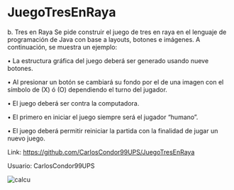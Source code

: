 # JuegoTresEnRaya
b. Tres en Raya Se pide construir el juego de tres en raya en el lenguaje de programación de Java
con base a layouts, botones e imágenes. 
A continuación, se muestra un ejemplo:

• La estructura gráfica del juego deberá ser generado usando nueve botones.

• Al presionar un botón se cambiará su fondo por el de una imagen con el símbolo de (X) ó (O)
dependiendo el turno del jugador.

• El juego deberá ser contra la computadora.

• El primero en iniciar el juego siempre será el jugador “humano”.

• El juego deberá permitir reiniciar la partida con la finalidad de jugar un nuevo juego.

Link: https://github.com/CarlosCondor99UPS/JuegoTresEnRaya

Usuario: CarlosCondor99UPS

![calcu](https://user-images.githubusercontent.com/49033386/57339637-01729e80-70f8-11e9-8f86-6110089042bb.png)
